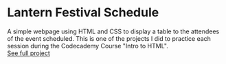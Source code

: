 # Lantern Festival Schedule
A simple webpage using HTML and CSS to display a table to the attendees of the event scheduled.
This is one of the projects I did to practice each session during the Codecademy Course "Intro to HTML".
<br>
[See full project](www.thaovy45.github.io/lanternfestival)
